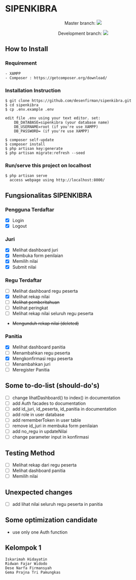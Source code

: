 # SIPENKIBRA

<p align="center">Master branch: <img src="https://travis-ci.org/desenfirman/sipenkibra.svg?branch=master"></p>
<p align="center">Development branch: <img src="https://travis-ci.org/desenfirman/sipenkibra.svg?branch=development"></p>

## How to Install
### Requirement
```
- XAMPP
- Composer : https://getcomposer.org/download/
```
### Installation Instruction
```text
$ git clone https://github.com/desenfirman/sipenkibra.git
$ cd sipenkibra
$ cp .env.example .env
```

    edit file .env using your text editor. set:
        DB_DATABASE=sipenkibra (your database name)
        DB_USERNAME=root (if you're use XAMPP)
        DB_PASSWORD= (if you're use XAMPP)

```text
$ composer self-update
$ composer install
$ php artisan key:generate
$ php artisan migrate:refresh --seed
```
### Run/serve this project on localhost
```text
$ php artisan serve
  access webpage using http://localhost:8000/
```

## Fungsionalitas SIPENKIBRA
### Pengguna Terdaftar
- [X] Login
- [X] Logout
### Juri
- [X] Melihat dashboard juri
- [X] Membuka form penilaian
- [X] Memilih nilai
- [X] Submit nilai
### Regu Terdaftar
- [ ] Melihat dashboard regu peserta
- [X] Melihat rekap nilai
- [ ] ~~Melihat pemberitahuan~~
- [ ] Melihat peringkat
- [ ] Melihat rekap nilai seluruh regu peserta
- ~~Mengunduh rekap nilai (deleted)~~
### Panitia
- [X] Melihat dashboard panitia
- [ ] Menambahkan regu peserta
- [X] Mengkonfirmasi regu peserta
- [ ] Menambahkan juri
- [ ] Meregister Panitia

## Some to-do-list (should-do's)
- [ ]  change lihatDashboard() to index() in documentation
- [ ]  add Auth facades to documentation
- [ ]  add id_juri, id_peserta, id_panitia in documentation
- [ ]  add role in user database
- [ ]  add rememberToken in user table
- [ ]  remove id_juri in membuka form penilaian
- [ ]  add no_regu in updateNilai
- [ ]  change parameter input in konfirmasi

## Testing Method
- [ ] Melihat rekap dari regu peserta
- [ ] Melihat dashboard panitia
- [ ] Memilih nilai

## Unexpected changes
- [ ] add lihat nilai seluruh regu peserta in panitia

## Some optimization candidate
- use only one Auth function

## Kelompok 1
```text
Iskarimah Hidayatin
Ridwan Fajar Widodo
Dese Narfa Firmansyah
Gema Prajna Tri Pamungkas
```
